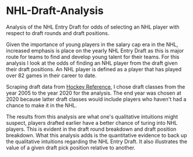 # NHL-Draft-Analysis
Analysis of the NHL Entry Draft for odds of selecting an NHL player with respect to draft rounds and draft positions.

Given the importance of young players in the salary cap era in the NHL, increased emphasis is place on the yearly NHL Entry Draft as this is major route for teams to find and develop young talent for their teams. For this analysis  I look at the odds of finding an NHL player from the draft given their draft positions. An NHL player is defined as a player that has played over 82 games in their career to date. 

Scraping draft data from [Hockey Reference](https://www.hockey-reference.com), I chose draft classes from the year 2005 to the year 2020 for the analysis. The end year was chosen at 2020 because latter draft classes would include players who haven't had a chance to make it in the NHL.

The results from this analysis are what one's qualitative intuitions might suspect, players drafted earlier have a better chance of turing into NHL players. This is evident in the draft round breakdown and draft position breakdown. What this analysis adds is the quantitative evidence to back up the qualitative intuitions regarding the NHL Entry Draft. It also illustrates the value of a given draft pick position relative to another.
